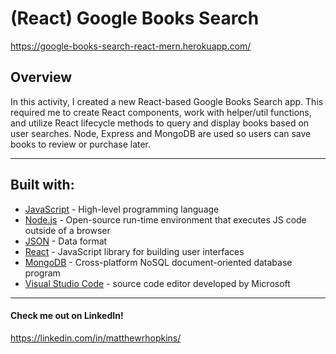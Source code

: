 # (React) Google Books Search

https://google-books-search-react-mern.herokuapp.com/

## Overview

In this activity, I created a new React-based Google Books Search app. This required me to create React components, work with helper/util functions, and utilize React lifecycle methods to query and display books based on user searches. Node, Express and MongoDB are used so users can save books to review or purchase later.

---

## Built with:

- [JavaScript](https://developer.mozilla.org/en-US/docs/Web/JavaScript) - High-level programming language
- [Node.js](https://nodejs.org/en/) - Open-source run-time environment that executes JS code outside of a browser
- [JSON](https://www.json.org) - Data format
- [React](https://reactjs.org/) -  JavaScript library for building user interfaces
- [MongoDB](https://www.mongodb.com/) - Cross-platform NoSQL document-oriented database program
- [Visual Studio Code](https://code.visualstudio.com/) - source code editor developed by Microsoft

---

#### Check me out on LinkedIn!

https://linkedin.com/in/matthewrhopkins/
